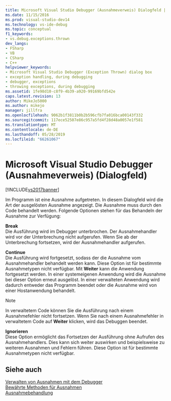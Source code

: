 ```yaml
---
title: Microsoft Visual Studio Debugger (Ausnahmeverweis) Dialogfeld | Microsoft-Dokumentation
ms.date: 11/15/2016
ms.prod: visual-studio-dev14
ms.technology: vs-ide-debug
ms.topic: conceptual
f1_keywords:
- vs.debug.exceptions.thrown
dev_langs:
- FSharp
- VB
- CSharp
- C++
helpviewer_keywords:
- Microsoft Visual Studio Debugger (Exception Thrown) dialog box
- exception handling, during debugging
- debugger, exceptions
- throwing exceptions, during debugging
ms.assetid: 1fe98d10-c8f9-4b39-a920-99169bfd542e
caps.latest.revision: 13
author: MikeJo5000
ms.author: mikejo
manager: jillfra
ms.openlocfilehash: 9062b1f3811b0b2b596cfb7fa016bca00143f332
ms.sourcegitcommit: 117ece52507e86c957a5fd4f28d48a0057e1f581
ms.translationtype: MT
ms.contentlocale: de-DE
ms.lasthandoff: 05/28/2019
ms.locfileid: "66261067"
---
```

# <a name="microsoft-visual-studio-debugger-exception-thrown-dialog-box"></a>Microsoft Visual Studio Debugger (Ausnahmeverweis) (Dialogfeld)
[!INCLUDE[vs2017banner](../includes/vs2017banner.md)]

Im Programm ist eine Ausnahme aufgetreten. In diesem Dialogfeld wird die Art der ausgelösten Ausnahme angezeigt. Die Ausnahme muss durch den Code behandelt werden. Folgende Optionen stehen für das Behandeln der Ausnahme zur Verfügung:  
  
 **Break**  
 Die Ausführung wird im Debugger unterbrochen. Der Ausnahmehandler wird vor der Unterbrechung nicht aufgerufen. Wenn Sie ab der Unterbrechung fortsetzen, wird der Ausnahmehandler aufgerufen.  
  
 **Continue**  
 Die Ausführung wird fortgesetzt, sodass der die Ausnahme vom Ausnahmehandler behandelt werden kann. Diese Option ist für bestimmte Ausnahmetypen nicht verfügbar. Mit **Weiter** kann die Anwendung fortgesetzt werden. In einer systemeigenen Anwendung wird die Ausnahme bei dieser Option erneut ausgelöst. In einer verwalteten Anwendung wird dadurch entweder das Programm beendet oder die Ausnahme wird von einer Hostanwendung behandelt.  
  
> [!NOTE]
> In verwaltetem Code können Sie die Ausführung nach einem Ausnahmefehler nicht fortsetzen. Wenn Sie nach einem Ausnahmefehler in verwaltetem Code auf **Weiter** klicken, wird das Debuggen beendet.  
  
 **Ignorieren**  
 Diese Option ermöglicht das Fortsetzen der Ausführung ohne Aufrufen des Ausnahmehandlers. Dies kann sich weiter auswirken und beispielsweise zu weiteren Ausnahmen und Fehlern führen. Diese Option ist für bestimmte Ausnahmetypen nicht verfügbar.  
  
## <a name="see-also"></a>Siehe auch  
 [Verwalten von Ausnahmen mit dem Debugger](../debugger/managing-exceptions-with-the-debugger.md)   
 [Bewährte Methoden für Ausnahmen](https://msdn.microsoft.com/library/f06da765-235b-427a-bfb6-47cd219af539)   
 [Ausnahmebehandlung](/cpp/extensions/exception-handling-cpp-component-extensions)
